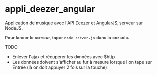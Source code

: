 appli_deezer_angular
====================

Application de musique avec l'API Deezer et AngularJS, serveur sur NodeJS.

Pour lancer le serveur, taper `node server.js` dans la console.

TODO
 - Enlever l'ajax et récupérer les données avec $http
 - Les données doivent s'afficher au fur à mesure lorsque l'on tape sur Entrée (là on doit appuyer 2 fois sur la touche)
